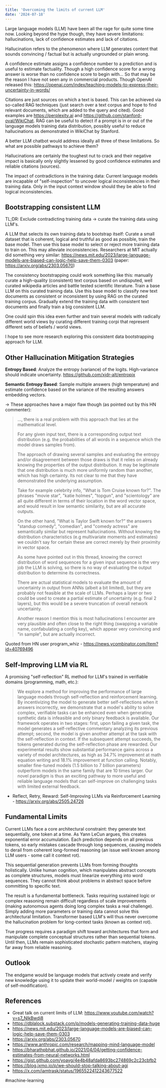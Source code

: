 ```yaml
---
title: 'Overcoming the limits of current LLM'
date: '2024-07-18'
---
```


Large language models (LLM) have been all the rage for quite some time now. Looking beyond the hype though, they have severe limitations: hallucinations, lack of confidence estimates and lack of citations.

Hallucination refers to the phenomenon where LLM generates content that sounds convincing / factual but is actually ungrounded or plain wrong.

A confidence estimate assigns a confidence number to a prediction and is useful to estimate factuality. Though a high confidence score for a wrong answer is worse than no confidence score to begin with… So that may be the reason I have not seen any in commercial products. Though OpenAI released this: <https://openai.com/index/teaching-models-to-express-their-uncertainty-in-words/>

Citations are just sources on which a text is based. This can be achieved via so-called RAG techniques (just search over a text corpus and hope to find relevant documents, which are added to the query and cited). Good examples are <https://perplexity.ai> and <https://github.com/stanford-oval/WikiChat>. RAG can be useful to detect if a prompt is in or out of the language models training data distribution, possibly useful to reduce hallucinations as demonstrated in WikiChat by Stanford.

A better LLM chatbot would address ideally all three of these limitations. So what are possible pathways to achieve them?

Hallucinations are certainly the toughest nut to crack and their negative impact is basically only slightly lessened by good confidence estimates and reliable citations (sources).

The impact of contradictions in the training data: Current language models are incapable of "self-inspection" to uncover logical inconsistencies in their training data. Only in the input context window should they be able to find logical inconsistencies.

## Bootstrapping consistent LLM

TL;DR: Exclude contradicting training data -> curate the training data using LLM's.

A LLM that selects its own training data to bootstrap itself: Curate a small dataset that is coherent, logical and truthful as good as possible, train the base model. Then use this base model to select or reject more training data to train on. This may alleviate inconsistencies. Researchers at MIT actually did something very similar: <https://news.mit.edu/2023/large-language-models-are-biased-can-logic-help-save-them-0303> (paper: <https://arxiv.org/abs/2303.05670>)

The consistency bootstrapping could work something like this: manually curate a high-quality (consistent) text corpus based on undisputed, well curated wikipedia articles and battle tested scientific literature. Train a base LLM on this curated training data. Use this base model to classify new text documents as consistent or inconsistent by using RAG on the curated training corpus. Gradually extend the training data with consistent text documents and finally train a big consistent LLM.

One could spin this idea even further and train several models with radically different world views by curating different training corpi that represent different sets of beliefs / world views.

I hope to see more research exploring this consistent data bootstrapping approach for LLM.

## Other Hallucination Mitigation Strategies

**Entropy Based**: Analyze the entropy (variance) of the logits. High-variance should indicate uncertainty. <https://github.com/xjdr-alt/entropix>

**Semantic Entropy Based**: Sample multiple answers (high temperature) and estimate confidence based on the variance of the resulting answers embedding vectors.

-> These approaches have a major flaw though (as pointed out by this HN commenter):

> ..., there is a real problem with this approach that lies at the mathematical level.
> 
> For any given input text, there is a corresponding output text distribution (e.g. the probabilities of all words in a sequence which the model draws samples from).
> 
> The approach of drawing several samples and evaluating the entropy and/or disagreement between those draws is that it relies on already knowing the properties of the output distribution. It may be legitimate that one distribution is much more uniformly random than another, which has high certainty. Its not clear to me that they have demonstrated the underlying assumption.
> 
> Take for example celebrity info, "What is Tom Cruise known for?". The phrases "movie star", "katie holmes", "topgun", and "scientology" are all quite different in terms of their location in the word vector space, and would result in low semantic similarity, but are all accurate outputs.
> 
> On the other hand, "What is Taylor Swift known for?" the answers "standup comedy", "comedian", and "comedy actress" are semantically similar but represent hallucinations. Without knowing the distribution characteristics (e.g multivariate moments and estimates) we couldn't say for certain these are correct merely by their proximity in vector space.
> 
> As some have pointed out in this thread, knowing the correct distribution of word sequences for a given input sequence is the very job the LLM is solving, so there is no way of evaluating the output distribution to determine its correctness.
> 
> There are actual statistical models to evaluate the amount of uncertainty in output from ANNs (albeit a bit limited), but they are probably not feasible at the scale of LLMs. Perhaps a layer or two could be used to create a partial estimate of uncertainty (e.g. final 2 layers), but this would be a severe truncation of overall network uncertainty.
> 
> Another reason I mention this is most hallucinations I encounter are very plausible and often close to the right thing (swapping a variable name, confabulating a config key), which appear very convincing and "in sample", but are actually incorrect.

Quoted from HN user program_whiz - <https://news.ycombinator.com/item?id=40769496>

## Self-Improving LLM via RL

A promising "self-reflection" RL method for LLM's trained in verifiable domains (programming, math, etc.):

> We explore a method for improving the performance of large language models through self-reflection and reinforcement learning. By incentivizing the model to generate better self-reflections when it answers incorrectly, we demonstrate that a model's ability to solve complex, verifiable tasks can be enhanced even when generating synthetic data is infeasible and only binary feedback is available. Our framework operates in two stages: first, upon failing a given task, the model generates a self-reflective commentary analyzing its previous attempt; second, the model is given another attempt at the task with the self-reflection in context. If the subsequent attempt succeeds, the tokens generated during the self-reflection phase are rewarded. Our experimental results show substantial performance gains across a variety of model architectures, as high as 34.7% improvement at math equation writing and 18.1% improvement at function calling. Notably, smaller fine-tuned models (1.5 billion to 7 billion parameters) outperform models in the same family that are 10 times larger. Our novel paradigm is thus an exciting pathway to more useful and reliable language models that can self-improve on challenging tasks with limited external feedback.

- Reflect, Retry, Reward: Self-Improving LLMs via Reinforcement Learning - <https://arxiv.org/abs/2505.24726>

## Fundamental Limits

Current LLMs face a core architectural constraint: they generate text sequentially, one token at a time. As Yann LeCun argues, this creates exponential error accumulation. Each prediction depends on all previous tokens, so early mistakes cascade through long sequences, causing models to derail from coherent long-formed reasoning (an issue well known among LLM users - some call it context rot).

This sequential generation prevents LLMs from forming thoughts holistically. Unlike human cognition, which manipulates abstract concepts as complete structures, models must linearize everything into word sequences. They cannot think about problems in abstract space before committing to specific text.

The result is a fundamental bottleneck. Tasks requiring sustained logic or complex reasoning remain difficult regardless of scale improvements (making autonomous agents doing long complex tasks a real challenge). Simply adding more parameters or training data cannot solve this architectural limitation. Transformer based LLM's will thus never overcome the hallucination problem for long-context tasks (known as context rot).

True progress requires a paradigm shift toward architectures that form and manipulate complete conceptual structures rather than sequential tokens. Until then, LLMs remain sophisticated stochastic pattern matchers, staying far away from reliable reasoning.

## Outlook

The endgame would be language models that actively create and verify new knowledge using it to update their world-model / weights on (capable of self-modification).

## References

- Great talk on current limits of LLM: <https://www.youtube.com/watch?v=s7_NlkBwdj8>
- <https://dblalock.substack.com/p/models-generating-training-data-huge>
- <https://news.mit.edu/2023/large-language-models-are-biased-can-logic-help-save-them-0303>
- <https://arxiv.org/abs/2303.05670>
- <https://www.anthropic.com/research/mapping-mind-language-model>
- <https://bharathpbhat.github.io/2021/04/04/getting-confidence-estimates-from-neural-networks.html>
- <https://gist.github.com/yoavg/4e4b48afda8693bc274869c2c23cbfb2>
- <https://blog.jxmo.io/p/we-should-stop-talking-about-agi>
- <https://x.com/iamtrask/status/1965522412243677522>

#machine-learning
